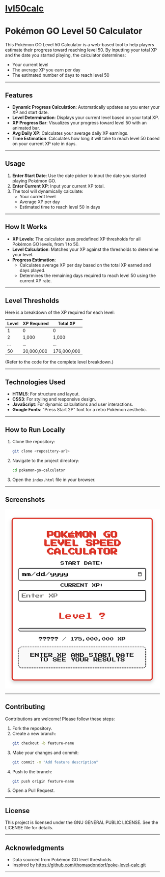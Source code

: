 # [lvl50calc](https://a-baranowska.github.io/Pokemonlvl50calc/)
# Pokémon GO Level 50 Calculator

This Pokémon GO Level 50 Calculator is a web-based tool to help players estimate their progress toward reaching level 50. By inputting your total XP and the date you started playing, the calculator determines:

- Your current level
- The average XP you earn per day
- The estimated number of days to reach level 50

---

## Features

- **Dynamic Progress Calculation**: Automatically updates as you enter your XP and start date.
- **Level Determination**: Displays your current level based on your total XP.
- **XP Progress Bar**: Visualizes your progress toward level 50 with an animated bar.
- **Avg Daily XP**: Calculates your average daily XP earnings.
- **Time Estimation**: Calculates how long it will take to reach level 50 based on your current XP rate in days.
---

## Usage

1. **Enter Start Date**: Use the date picker to input the date you started playing Pokémon GO.
2. **Enter Current XP**: Input your current XP total.
3. The tool will dynamically calculate:
   - Your current level
   - Average XP per day
   - Estimated time to reach level 50 in days

---

## How It Works

- **XP Levels**: The calculator uses predefined XP thresholds for all Pokémon GO levels, from 1 to 50.
- **Level Calculation**: Matches your XP against the thresholds to determine your level.
- **Progress Estimation**:
  - Calculates average XP per day based on the total XP earned and days played.
  - Determines the remaining days required to reach level 50 using the current XP rate.

---

## Level Thresholds

Here is a breakdown of the XP required for each level:

| Level | XP Required | Total XP |
|-------|-------------|----------|
| 1     | 0           | 0        |
| 2     | 1,000       | 1,000    |
| ...   | ...         | ...      |
| 50    | 30,000,000  | 176,000,000 |

(Refer to the code for the complete level breakdown.)

---

## Technologies Used

- **HTML5**: For structure and layout.
- **CSS3**: For styling and responsive design.
- **JavaScript**: For dynamic calculations and user interactions.
- **Google Fonts**: "Press Start 2P" font for a retro Pokémon aesthetic.

---

## How to Run Locally

1. Clone the repository:
   ```bash
   git clone <repository-url>
   ```
2. Navigate to the project directory:
   ```bash
   cd pokemon-go-calculator
   ```
3. Open the `index.html` file in your browser.

---

## Screenshots

![Screenshot of the Calculator](PokemonGoLvl50Calc.png)

---

## Contributing

Contributions are welcome! Please follow these steps:
1. Fork the repository.
2. Create a new branch:
   ```bash
   git checkout -b feature-name
   ```
3. Make your changes and commit:
   ```bash
   git commit -m "Add feature description"
   ```
4. Push to the branch:
   ```bash
   git push origin feature-name
   ```
5. Open a Pull Request.

---

## License

This project is licensed under the  GNU GENERAL PUBLIC LICENSE. See the LICENSE file for details.

---

## Acknowledgments

- Data sourced from Pokémon GO level thresholds.
- Inspired by https://github.com/thomasdondorf/poke-level-calc.git
---


